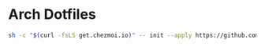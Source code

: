 # Arch Dotfiles

```bash
sh -c "$(curl -fsLS get.chezmoi.io)" -- init --apply https://github.com/NikiforovAll/dotfiles4
```